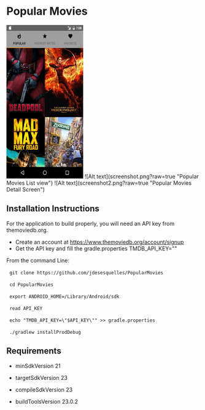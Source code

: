 Popular Movies
==============
<img src="screenshot.png" width="200" height="400" />
![Alt text](screenshot.png?raw=true "Popular Movies List view")
![Alt text](screenshot2.png?raw=true "Popular Movies Detail Screen")

Installation Instructions
-------------------------
For the application to build properly, you will need an API key from themoviedb.org.
* Create an account at https://www.themoviedb.org/account/signup
* Get the API key and fill the gradle.properties TMDB_API_KEY=""

From the command Line:

&nbsp;&nbsp;`git clone https://github.com/jdesesquelles/PopularMovies`

&nbsp;&nbsp;`cd PopularMovies`

&nbsp;&nbsp;`export ANDROID_HOME=/Library/Android/sdk`

&nbsp;&nbsp;`read API_KEY`

&nbsp;&nbsp;`echo "TMDB_API_KEY=\"$API_KEY\"" >> gradle.properties`

&nbsp;&nbsp;`./gradlew installProdDebug`

## Requirements

* minSdkVersion 21

* targetSdkVersion 23

* compileSdkVersion 23

* buildToolsVersion 23.0.2